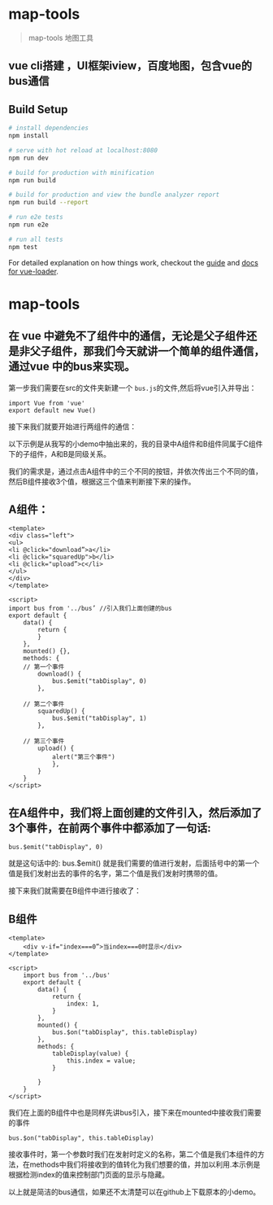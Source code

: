 # map-tools

> map-tools 地图工具

## vue cli搭建 ，UI框架iview，百度地图，包含vue的bus通信

## Build Setup

``` bash
# install dependencies
npm install

# serve with hot reload at localhost:8080
npm run dev

# build for production with minification
npm run build

# build for production and view the bundle analyzer report
npm run build --report

# run e2e tests
npm run e2e

# run all tests
npm test
```

For detailed explanation on how things work, checkout the [guide](http://vuejs-templates.github.io/webpack/) and [docs for vue-loader](http://vuejs.github.io/vue-loader).
# map-tools


## 在 vue 中避免不了组件中的通信，无论是父子组件还是非父子组件，那我们今天就讲一个简单的组件通信，通过vue 中的bus来实现。

第一步我们需要在src的文件夹新建一个  ` bus.js `的文件,然后将vue引入并导出：
```
import Vue from 'vue'
export default new Vue()
```
接下来我们就要开始进行两组件的通信：

以下示例是从我写的小demo中抽出来的，我的目录中A组件和B组件同属于C组件下的子组件，A和B是同级关系。

我们的需求是，通过点击A组件中的三个不同的按钮，并依次传出三个不同的值，然后B组件接收3个值，根据这三个值来判断接下来的操作。

## A组件：
```
<template>
<div class="left">
<ul>
<li @click="download”>a</li>
<li @click="squaredUp">b</li>
<li @click="upload”>c</li>
</ul>
</div>
</template>

<script>
import bus from '../bus’ //引入我们上面创建的bus
export default {
    data() {
        return {
        }
    },
    mounted() {},
    methods: {
    // 第一个事件
        download() {
            bus.$emit("tabDisplay", 0)
        },

    // 第二个事件
        squaredUp() {
            bus.$emit("tabDisplay", 1)
        },

    // 第三个事件
        upload() {
            alert("第三个事件")
            },
        }
    }
</script>

```
## 在A组件中，我们将上面创建的文件引入，然后添加了3个事件，在前两个事件中都添加了一句话:
  ``` 
  bus.$emit("tabDisplay", 0)
```
就是这句话中的:
 bus.$emit()
就是我们需要的值进行发射，后面括号中的第一个值是我们发射出去的事件的名字，第二个值是我们发射时携带的值。

接下来我们就需要在B组件中进行接收了：
## B组件
```
<template>
    <div v-if="index===0”>当index===0时显示</div>
</template>

<script>
    import bus from '../bus'
    export default {
        data() {
            return {
                index: 1,
            }
        },
        mounted() {
            bus.$on("tabDisplay", this.tableDisplay)
        },
        methods: {
            tableDisplay(value) {
                this.index = value;
            }    

        }
    }
</script>

```
我们在上面的B组件中也是同样先讲bus引入，接下来在mounted中接收我们需要的事件
 ```
 bus.$on("tabDisplay", this.tableDisplay)
```
接收事件时，第一个参数时我们在发射时定义的名称，第二个值是我们本组件的方法，在methods中我们将接收到的值转化为我们想要的值，并加以利用.本示例是根据检测index的值来控制部门页面的显示与隐藏。

以上就是简洁的bus通信，如果还不太清楚可以在github上下载原本的小demo。
